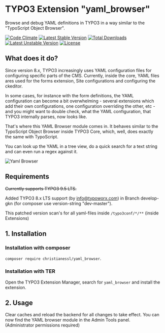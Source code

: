 # TYPO3 Extension "yaml_browser"
Browse and debug YAML definitions in TYPO3 in a way similar to the "TypoScript Object Browser".

[![Code Climate](https://codeclimate.com/github/IndyIndyIndy/yaml_browser.svg)](https://codeclimate.com/github/IndyIndyIndy/yaml_browser)
[![Latest Stable Version](https://poser.pugx.org/christianessl/yaml_browser/v/stable)](https://packagist.org/packages/christianessl/yaml_browser)
[![Total Downloads](https://poser.pugx.org/christianessl/yaml_browser/downloads)](https://packagist.org/packages/christianessl/yaml_browser)
[![Latest Unstable Version](https://poser.pugx.org/christianessl/yaml_browser/v/unstable)](https://packagist.org/packages/christianessl/yaml_browser)
[![License](https://poser.pugx.org/christianessl/yaml_browser/license)](https://packagist.org/packages/christianessl/yaml_browser)

## What does it do?

Since version 8.x, TYPO3 increasingly uses YAML configuration files for configuring specific parts of the CMS. 
Currently, inside the core, YAML files ares used for the forms extension, Site configurations and configuring the ckeditor.


In some cases, for instance with the form definitions, the YAML configuration can become a bit overwhelming -
several extensions which add their own configurations, one configuration overriding the other, etc - and you might want 
to double check, what the YAML configuration, that TYPO3 internally parses, now looks like.


That's where this YAML Browser module comes in. It behaves similar to the TypoScript Object Browser inside TYPO3 Core,
which, well, does exactly the same with TypoScript. 


You can look up the YAML in a tree view, do a quick search for a text string and can even run a regex against it.

![Yaml Browser](/Resources/Public/Screenshots/yaml_browser.png)

## Requirements

~~Currently supports TYPO3 9.5 LTS.~~

Added TYPO3 8.x LTS support (by info@typoworx.com) in Branch develop-gkn (for composer use version-string "dev-master").

This patched version scan's for all yaml-files inside ```/typo3conf/*/**``` (inside Extensions)

## 1. Installation

### Installation with composer

`composer require christianessl/yaml_browser`. 

### Installation with TER

Open the TYPO3 Extension Manager, search for `yaml_browser` and install the extension.

## 2. Usage

Clear caches and reload the backend for all changes to take effect. 
You can now find the YAML browser module in the Admin Tools panel. (Administrator permissions required)
